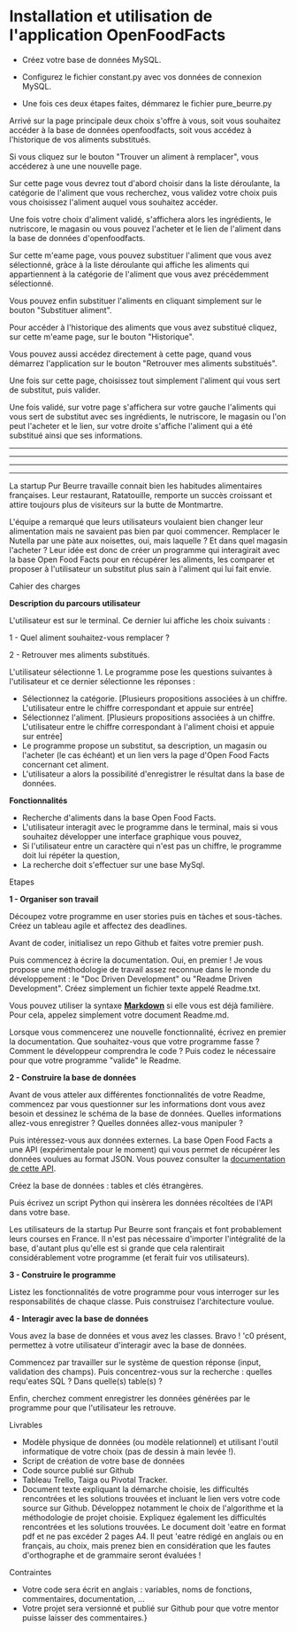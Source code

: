 # Installation et utilisation de l'application OpenFoodFacts 

- Créez votre base de données MySQL.

- Configurez le fichier constant.py avec vos données de connexion MySQL.


- Une fois ces deux étapes faites, démmarez le fichier pure_beurre.py

Arrivé sur la page principale deux choix s'offre à vous, soit vous souhaitez accéder à la base de données openfoodfacts, soit vous accédez à l'historique de vos aliments substitués.


Si vous cliquez sur le bouton "Trouver un aliment à remplacer", vous accéderez à une une nouvelle page.

Sur cette page vous devrez tout d'abord choisir dans la liste déroulante, la catégorie de l'aliment que vous recherchez, vous validez votre choix puis vous choisissez l'aliment auquel vous souhaitez accéder.

Une fois votre choix d'aliment validé, s'affichera alors les ingrédients, le nutriscore, le magasin ou vous pouvez l'acheter et le lien de l'aliment dans la base de données d'openfoodfacts.


Sur cette m'eame page, vous pouvez substituer l'aliment que vous avez sélectionné, gràce à la liste déroulante qui affiche les aliments qui appartiennent à la catégorie de l'aliment que vous avez précédemment sélectionné.


Vous pouvez enfin substituer l'aliments en cliquant simplement sur le bouton "Substituer aliment".


Pour accéder à l'historique des aliments que vous avez substitué cliquez, sur cette m'eame page, sur le bouton "Historique".

Vous pouvez aussi accédez directement à cette page, quand vous démarrez l'application sur le bouton "Retrouver mes aliments substitués".


Une fois sur cette page, choisissez tout simplement l'aliment qui vous sert de substitut, puis valider.


Une fois validé, sur votre page s'affichera sur votre gauche l'aliments qui vous sert de substitut avec ses ingrédients, le nutriscore, le magasin ou l'on peut l'acheter et le lien, sur votre droite s'affiche l'aliment qui a été substitué ainsi que ses informations.





***

---

- - -

*    *    *







La startup Pur Beurre travaille connait bien les habitudes alimentaires françaises. Leur restaurant, Ratatouille, remporte un succès croissant et attire toujours plus de visiteurs sur la butte de Montmartre.

L'équipe a remarqué que leurs utilisateurs voulaient bien changer leur alimentation mais ne savaient pas bien par quoi commencer. Remplacer le Nutella par une pàte aux noisettes, oui, mais laquelle ? Et dans quel magasin l'acheter ? Leur idée est donc de créer un programme qui interagirait avec la base Open Food Facts pour en récupérer les aliments, les comparer et proposer à l'utilisateur un substitut plus sain à l'aliment qui lui fait envie.

Cahier des charges

**Description du parcours utilisateur**

L'utilisateur est sur le terminal. Ce dernier lui affiche les choix suivants :

1 - Quel aliment souhaitez-vous remplacer ?

2 - Retrouver mes aliments substitués.

L'utilisateur sélectionne 1. Le programme pose les questions suivantes à l'utilisateur et ce dernier sélectionne les réponses :

-   Sélectionnez la catégorie. [Plusieurs propositions associées à un chiffre. L'utilisateur entre le chiffre correspondant et appuie sur entrée]
-   Sélectionnez l'aliment. [Plusieurs propositions associées à un chiffre. L'utilisateur entre le chiffre correspondant à l'aliment choisi et appuie sur entrée]
-   Le programme propose un substitut, sa description, un magasin ou l'acheter (le cas échéant) et un lien vers la page d'Open Food Facts concernant cet aliment.
-   L'utilisateur a alors la possibilité d'enregistrer le résultat dans la base de données.

**Fonctionnalités**

-   Recherche d'aliments dans la base Open Food Facts.
-   L'utilisateur interagit avec le programme dans le terminal, mais si vous souhaitez développer une interface graphique vous pouvez,
-   Si l'utilisateur entre un caractère qui n'est pas un chiffre, le programme doit lui répéter la question,
-   La recherche doit s'effectuer sur une base MySql.

Etapes

**1 - Organiser son travail**

Découpez votre programme en user stories puis en tàches et sous-tàches. Créez un tableau agile et affectez des deadlines.

Avant de coder, initialisez un repo Github et faites votre premier push.

Puis commencez à écrire la documentation. Oui, en premier ! Je vous propose une méthodologie de travail assez reconnue dans le monde du développement : le "Doc Driven Development" ou "Readme Driven Development". Créez simplement un fichier texte appelé Readme.txt.

Vous pouvez utiliser la syntaxe [**Markdown**](https://guides.github.com/features/mastering-markdown/) si elle vous est déjà familière. Pour cela, appelez simplement votre document Readme.md.

Lorsque vous commencerez une nouvelle fonctionnalité, écrivez en premier la documentation. Que souhaitez-vous que votre programme fasse ? Comment le développeur comprendra le code ? Puis codez le nécessaire pour que votre programme "valide" le Readme.

**2 - Construire la base de données**

Avant de vous atteler aux différentes fonctionnalités de votre Readme, commencez par vous questionner sur les informations dont vous avez besoin et dessinez le schéma de la base de données. Quelles informations allez-vous enregistrer ? Quelles données allez-vous manipuler ?

Puis intéressez-vous aux données externes. La base Open Food Facts a une API (expérimentale pour le moment) qui vous permet de récupérer les données voulues au format JSON. Vous pouvez consulter la [documentation de cette API](http://en.wiki.openfoodfacts.org/Project:API).

Créez la base de données : tables et clés étrangères.

Puis écrivez un script Python qui insèrera les données récoltées de l'API dans votre base.

Les utilisateurs de la startup Pur Beurre sont français et font probablement leurs courses en France. Il n'est pas nécessaire d'importer l'intégralité de la base, d'autant plus qu'elle est si grande que cela ralentirait considérablement votre programme (et ferait fuir vos utilisateurs).

**3 - Construire le programme**

Listez les fonctionnalités de votre programme pour vous interroger sur les responsabilités de chaque classe. Puis construisez l'architecture voulue.

**4 - Interagir avec la base de données**

Vous avez la base de données et vous avez les classes. Bravo ! 'c0 présent, permettez à votre utilisateur d'interagir avec la base de données.

Commencez par travailler sur le système de question réponse (input, validation des champs). Puis concentrez-vous sur la recherche : quelles requ'eates SQL ? Dans quelle(s) table(s) ?

Enfin, cherchez comment enregistrer les données générées par le programme pour que l'utilisateur les retrouve.

Livrables

-   Modèle physique de données (ou modèle relationnel) et utilisant l'outil informatique de votre choix (pas de dessin à main levée !).
-   Script de création de votre base de données
-   Code source publié sur Github
-   Tableau Trello, Taiga ou Pivotal Tracker.
-   Document texte expliquant la démarche choisie, les difficultés rencontrées et les solutions trouvées et incluant le lien vers votre code source sur Github. Développez notamment le choix de l'algorithme et la méthodologie de projet choisie. Expliquez également les difficultés rencontrées et les solutions trouvées. Le document doit 'eatre en format pdf et ne pas excéder 2 pages A4. Il peut 'eatre rédigé en anglais ou en français, au choix, mais prenez bien en considération que les fautes d'orthographe et de grammaire seront évaluées !

Contraintes

-   Votre code sera écrit en anglais : variables, noms de fonctions, commentaires, documentation, ...
-   Votre projet sera versionné et publié sur Github pour que votre mentor puisse laisser des commentaires.}
